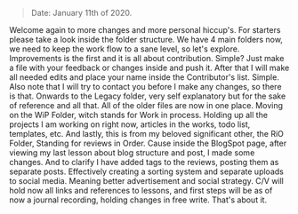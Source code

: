 > Date: January 11th of 2020.

Welcome again to more changes and more personal hiccup's. For starters please take a look inside the folder structure. We have 4 main folders now, we need to keep the work flow to a sane level, so let's explore. Improvements is the first and it is all about contribution. Simple? Just make a file with your feedback or changes inside and push it. After that I will make all needed edits and place your name inside the Contributor's list. Simple. Also note that I will try to contact you before I make any changes, so there is that. Onwards to the Legacy folder, very self explanatory but for the sake of reference and all that. All of the older files are now in one place. Moving on the WiP Folder, witch stands for Work in process. Holding up all the projects I am working on right now, articles in the works, todo list, templates, etc. And lastly, this is from my beloved significant other, the RiO Folder, Standing for reviews in Order. Cause inside the BlogSpot page, after viewing my last lesson about blog structure and post, I made some changes. And to clarify I have added tags to the reviews, posting them as separate posts. Effectively creating a sorting system and separate uploads to social media. Meaning better advertisement and social strategy. C/V will hold now all links and references to lessons, and first steps will be as of now a journal recording, holding changes in free write.
That's about it.